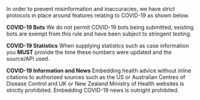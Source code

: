 In order to prevent misinformation and inaccuracies, we have strict protocols in place around features relating to COVID-19 as shown below.

**COVID-19 Bots** We do not permit COVID-19 bots being submitted, existing bots are exempt from this rule and have been subject to stringent testing.

**COVID-19 Statistics** When supplying statistics such as case information you ****MUST**** provide the time these numbers were updated and the source/API used.

**COVID-19 Information and News** Embedding health advice without inline citations to authorised sources such as the US or Australian Centres of Disease Control and UK or New Zealand Ministry of Health websites is strictly prohibited.
Embedding COVID-19 news is outright prohibited.